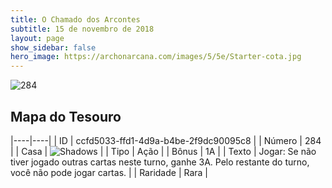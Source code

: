 ```yaml
---
title: O Chamado dos Arcontes
subtitle: 15 de novembro de 2018
layout: page
show_sidebar: false
hero_image: https://archonarcana.com/images/5/5e/Starter-cota.jpg
---
```


![284](https://cdn.keyforgegame.com/media/card_front/pt/341_284_Q7HHRF75F97J_pt.png)

## Mapa do Tesouro

|----|----|
| ID | ccfd5033-ffd1-4d9a-b4be-2f9dc90095c8 |
| Número | 284 |
| Casa | ![Shadows](https://archonarcana.com/images/thumb/e/ee/Shadows.png/22px-Shadows.png "Sombras") |
| Tipo | Ação |
| Bônus | 1A |
| Texto | Jogar: Se não tiver jogado outras cartas neste turno, ganhe 3A. Pelo restante do turno, você não pode jogar cartas. |
| Raridade | Rara |
